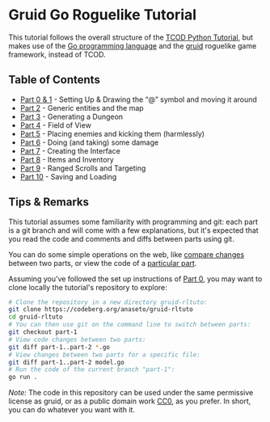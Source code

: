 # Gruid Go Roguelike Tutorial

This tutorial follows the overall structure of the [TCOD Python
Tutorial](http://rogueliketutorials.com/tutorials/tcod/v2), but makes use of
the [Go programming language](https://golang.org/) and the
[gruid](https://codeberg.org/anaseto/gruid) roguelike game framework, instead of
TCOD.

## Table of Contents

- [Part 0 & 1](https://codeberg.org/anaseto/gruid-rltuto/src/branch/part-1) - Setting Up & Drawing the “@” symbol and moving it around
- [Part 2](https://codeberg.org/anaseto/gruid-rltuto/src/branch/part-2) - Generic entities and the map
- [Part 3](https://codeberg.org/anaseto/gruid-rltuto/src/branch/part-3) - Generating a Dungeon
- [Part 4](https://codeberg.org/anaseto/gruid-rltuto/src/branch/part-4) - Field of View
- [Part 5](https://codeberg.org/anaseto/gruid-rltuto/src/branch/part-5) - Placing enemies and kicking them (harmlessly)
- [Part 6](https://codeberg.org/anaseto/gruid-rltuto/src/branch/part-6) - Doing (and taking) some damage
- [Part 7](https://codeberg.org/anaseto/gruid-rltuto/src/branch/part-7) - Creating the Interface
- [Part 8](https://codeberg.org/anaseto/gruid-rltuto/src/branch/part-8) - Items and Inventory
- [Part 9](https://codeberg.org/anaseto/gruid-rltuto/src/branch/part-9) - Ranged Scrolls and Targeting
- [Part 10](https://codeberg.org/anaseto/gruid-rltuto/src/branch/part-10) - Saving and Loading

## Tips & Remarks

This tutorial assumes some familiarity with programming and git: each part is a
git branch and will come with a few explanations, but it's expected that you
read the code and comments and diffs between parts using git.

You can do some simple operations on the web, like [compare
changes](https://codeberg.org/anaseto/gruid-rltuto/compare/part-1...part-2)
between two parts, or view the code of a [particular
part](https://codeberg.org/anaseto/gruid-rltuto/src/branch/part-1).

Assuming you've followed the set up instructions of [Part
0](https://codeberg.org/anaseto/gruid-rltuto/src/branch/part-1), you may want to clone
locally the tutorial's repository to explore:

```sh
# Clone the repository in a new directory gruid-rltuto:
git clone https://codeberg.org/anaseto/gruid-rltuto
cd gruid-rltuto
# You can then use git on the command line to switch between parts:
git checkout part-1
# View code changes between two parts:
git diff part-1..part-2 *.go
# View changes between two parts for a specific file:
git diff part-1..part-2 model.go
# Run the code of the current branch "part-1":
go run .
```

_Note:_ The code in this repository can be used under the same permissive
license as gruid, or as a public domain work
[CC0](https://creativecommons.org/publicdomain/zero/1.0/), as you prefer. In
short, you can do whatever you want with it.
